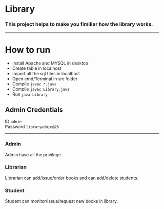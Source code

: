 # Library
### This project helps to make you fimiliar how the library works.
---
# How to run
* Install Apache and MYSQL in desktop
* Create table in localhost
* Import all the sql files in localhost
* Open cmd/Terminal in src folder
* Compile `javac *.java`
* Compile `javac Library.java`
* Run `java Library`

## Admin Credentials  
ID ```admin```  
Password ```libraryadmin@25```

---

### Admin
Admin have all the privilege.

### Librarian
Librarian can add/issue/order books and can add/delete students.

### Student
Student can monitor/issue/request new books in library.
